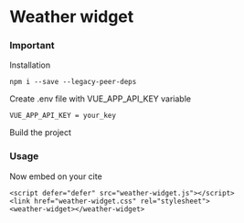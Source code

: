 # Weather widget

### Important
Installation
```
npm i --save --legacy-peer-deps
```
Create .env file with VUE_APP_API_KEY variable
```
VUE_APP_API_KEY = your_key
```
Build the project

### Usage
Now embed on your cite
```
<script defer="defer" src="weather-widget.js"></script>
<link href="weather-widget.css" rel="stylesheet">
<weather-widget></weather-widget>
```
